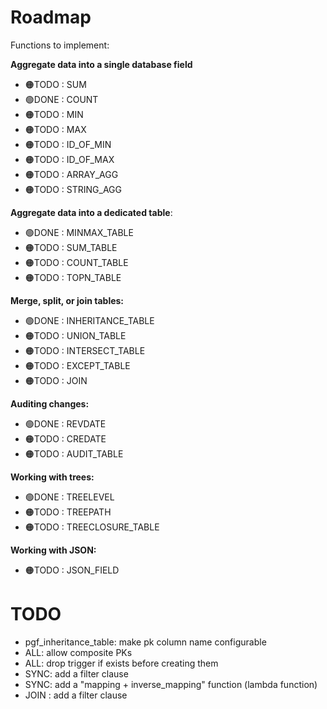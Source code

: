 # Roadmap
Functions to implement:
  
**Aggregate data into a single database field**
* 🟠TODO : SUM
* 🟢DONE : COUNT
* 🟠TODO : MIN
* 🟠TODO : MAX
* 🟠TODO : ID_OF_MIN
* 🟠TODO : ID_OF_MAX
* 🟠TODO : ARRAY_AGG
* 🟠TODO : STRING_AGG

**Aggregate data into a dedicated table**:
  * 🟢DONE : MINMAX_TABLE
  * 🟠TODO : SUM_TABLE
  * 🟠TODO : COUNT_TABLE
  * 🟠TODO : TOPN_TABLE

**Merge, split, or join tables:**
  * 🟢DONE : INHERITANCE_TABLE
  * 🟠TODO : UNION_TABLE
  * 🟠TODO : INTERSECT_TABLE
  * 🟠TODO : EXCEPT_TABLE
  * 🟠TODO : JOIN

**Auditing changes:**
  * 🟢DONE : REVDATE
  * 🟠TODO : CREDATE
  * 🟠TODO : AUDIT_TABLE
 
**Working with trees:**
  * 🟢DONE : TREELEVEL
  * 🟠TODO : TREEPATH
  * 🟠TODO : TREECLOSURE_TABLE

**Working with JSON:**
  * 🟠TODO : JSON_FIELD

# TODO

* pgf_inheritance_table: make pk column name configurable
* ALL: allow composite PKs
* ALL: drop trigger if exists before creating them
* SYNC: add a filter clause
* SYNC: add a "mapping + inverse_mapping" function (lambda function)
* JOIN : add a filter clause